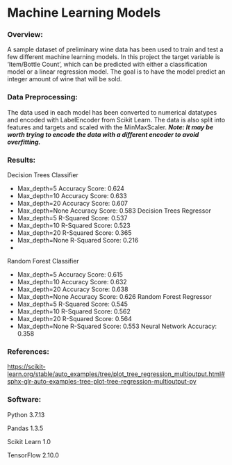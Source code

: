 # Machine Learning Models

### Overview:
A sample dataset of preliminary wine data has been used to train and test a few different machine learning models. In this project the target variable is ‘Item/Bottle Count’, which can be predicted with either a classification model or a linear regression model. The goal is to have the model predict an integer amount of wine that will be sold.

### Data Preprocessing:
The data used in each model has been converted to numerical datatypes and encoded with LabelEncoder from Scikit Learn. 
The data is also split into features and targets and scaled with the MinMaxScaler.
***Note: It may be worth trying to encode the data with a different encoder to avoid overfitting.***

### Results:
Decision Trees Classifier
-	Max_depth=5 Accuracy Score: 0.624
-	Max_depth=10 Accuracy Score: 0.633
-	Max_depth=20 Accuracy Score: 0.607
-	Max_depth=None Accuracy Score: 0.583
Decision Trees Regressor
-	Max_depth=5 R-Squared Score: 0.537
-	Max_depth=10 R-Squared Score: 0.523
-	Max_depth=20 R-Squared Score: 0.365
-	Max_depth=None R-Squared Score: 0.216
-	
Random Forest Classifier 
-	Max_depth=5 Accuracy Score: 0.615
-	Max_depth=10 Accuracy Score: 0.632
-	Max_depth=20 Accuracy Score: 0.638
-	Max_depth=None Accuracy Score: 0.626
Random Forest Regressor 
-	Max_depth=5 R-Squared Score: 0.545
-	Max_depth=10 R-Squared Score: 0.562
-	Max_depth=20 R-Squared Score: 0.564
-	Max_depth=None R-Squared Score: 0.553
Neural Network Accuracy: 0.358

### References:
https://scikit-learn.org/stable/auto_examples/tree/plot_tree_regression_multioutput.html#sphx-glr-auto-examples-tree-plot-tree-regression-multioutput-py

### Software:
Python 3.7.13

Pandas 1.3.5

Scikit Learn 1.0

TensorFlow 2.10.0

